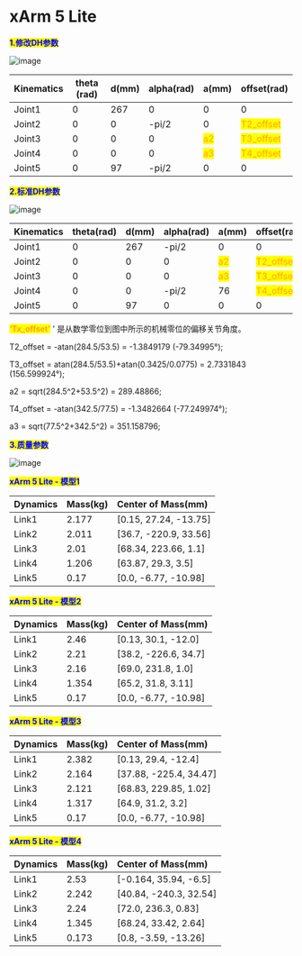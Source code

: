 # xArm 5 Lite
<mark style="color:blue;">**1.修改DH参数**</mark>

![image](https://github.com/xArm-Developer/ufactory_docs/blob/main/support_articles/.gitbook/assets/image%20(39).png)

| Kinematics | theta (rad) | d(mm) | alpha(rad) | a(mm) | offset(rad) |
| ---------- | ----------- | ----- | ---------- | ----- | ----------- |
| Joint1     | 0           | 267   | 0          | 0     | 0           |
| Joint2     | 0           | 0     | -pi/2      | 0     | <mark style="color:orange;">T2_offset</mark>   |
| Joint3     | 0           | 0     | 0          | <mark style="color:orange;">a2</mark>    | <mark style="color:orange;">T3_offset</mark>   |
| Joint4     | 0           | 0     | 0          | <mark style="color:orange;">a3</mark>    | <mark style="color:orange;">T4_offset</mark>   |
| Joint5     | 0           | 97    | -pi/2      | 0     | 0           |

<mark style="color:blue;">**2.标准DH参数**</mark>

![image](https://github.com/xArm-Developer/ufactory_docs/blob/main/support_articles/.gitbook/assets/image%20(40).png)

| Kinematics | theta(rad) | d(mm) | alpha(rad) | a(mm) | offset(rad) |
| :--------- | :--------- | :---- | :--------- | :---- | :---------- |
| Joint1     | 0          | 267   | -pi/2      | 0     | 0           |
| Joint2     | 0          | 0     | 0          |<mark style="color:orange;">a2</mark>   | <mark style="color:orange;">T2_offset</mark>  |
| Joint3     | 0          | 0     | 0          |<mark style="color:orange;">a3</mark>    | <mark style="color:orange;">T3_offset</mark>   |
| Joint4     | 0          | 0     | -pi/2      | 76    | <mark style="color:orange;">T4_offset</mark>   |
| Joint5     | 0          | 97    | 0          | 0     | 0           |

<mark style="color:orange;">**‘Tx\_offset’**</mark> ' 是从数学零位到图中所示的机械零位的偏移关节角度。

T2_offset = -atan(284.5/53.5) = -1.3849179 (-79.34995°);

T3_offset = atan(284.5/53.5)+atan(0.3425/0.0775) = 2.7331843 (156.599924°);

a2 = sqrt(284.5^2+53.5^2) = 289.48866;

T4_offset = -atan(342.5/77.5) = -1.3482664 (-77.249974°);

a3 = sqrt(77.5^2+342.5^2) = 351.158796;


<mark style="color:blue;">**3.质量参数**</mark>


![image](https://github.com/xArm-Developer/ufactory_docs/blob/main/support_articles/.gitbook/assets/image%20(41).png)

<mark style="color:blue;">**xArm 5 Lite - 模型1**</mark>

| Dynamics | Mass(kg) | Center of Mass(mm)    |
| :------- | :------- | :-------------------- |
| Link1    | 2.177    | [0.15, 27.24, -13.75] |
| Link2    | 2.011    | [36.7, -220.9, 33.56] |
| Link3    | 2.01     | [68.34, 223.66, 1.1]  |
| Link4    | 1.206    | [63.87, 29.3, 3.5]    |
| Link5    | 0.17     | [0.0, -6.77, -10.98]  |

<mark style="color:blue;">**xArm 5 Lite - 模型2**</mark>

| Dynamics | Mass(kg) | Center of Mass(mm)   |
| :------- | :------- | :------------------- |
| Link1    | 2.46     | [0.13, 30.1, -12.0]  |
| Link2    | 2.21     | [38.2, -226.6, 34.7] |
| Link3    | 2.16     | [69.0, 231.8, 1.0]   |
| Link4    | 1.354    | [65.2, 31.8, 3.11]   |
| Link5    | 0.17     | [0.0, -6.77, -10.98] |

<mark style="color:blue;">**xArm 5 Lite - 模型3**</mark>

| Dynamics | Mass(kg) | Center of Mass(mm)     |
| :------- | :------- | :--------------------- |
| Link1    | 2.382    | [0.13, 29.4, -12.4]    |
| Link2    | 2.164    | [37.88, -225.4, 34.47] |
| Link3    | 2.121    | [68.83, 229.85, 1.02]  |
| Link4    | 1.317    | [64.9, 31.2, 3.2]      |
| Link5    | 0.17     | [0.0, -6.77, -10.98]   |

<mark style="color:blue;">**xArm 5 Lite - 模型4**</mark>

| Dynamics | Mass(kg) | Center of Mass(mm)     |
| :------- | :------- | :--------------------- |
| Link1    | 2.53     | [-0.164, 35.94, -6.5]  |
| Link2    | 2.242    | [40.84, -240.3, 32.54] |
| Link3    | 2.24     | [72.0, 236.3, 0.83]    |
| Link4    | 1.345    | [68.24, 33.42, 2.64]   |
| Link5    | 0.173    | [0.8, -3.59, -13.26]   |
